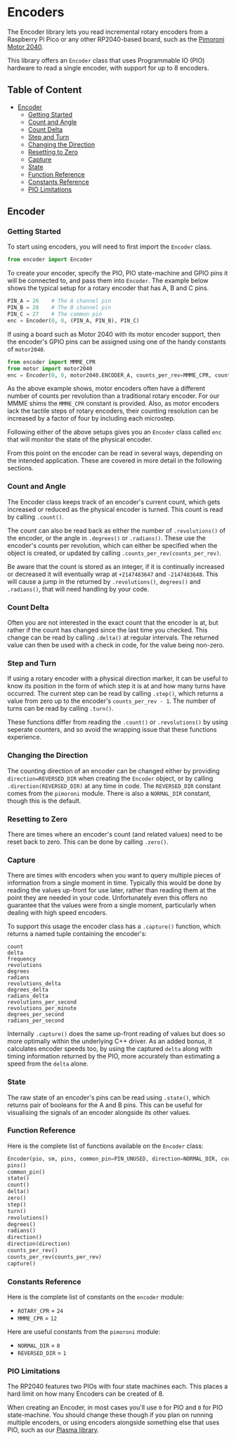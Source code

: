 # Encoders <!-- omit in toc -->

The Encoder library lets you read incremental rotary encoders from a Raspberry Pi Pico or any other RP2040-based board, such as the [Pimoroni Motor 2040](https://pimoroni.com/motor2040).

This library offers an `Encoder` class that uses Programmable IO (PIO) hardware to read a single encoder, with support for up to 8 encoders.


## Table of Content
- [Encoder](#encoder)
  - [Getting Started](#getting-started)
  - [Count and Angle](#count-and-angle)
  - [Count Delta](#count-delta)
  - [Step and Turn](#step-and-turn)
  - [Changing the Direction](#changing-the-direction)
  - [Resetting to Zero](#resetting-to-zero)
  - [Capture](#capture)
  - [State](#state)
  - [Function Reference](#function-reference)
  - [Constants Reference](#constants-reference)
  - [PIO Limitations](#pio-limitations)


## Encoder

### Getting Started

To start using encoders, you will need to first import the `Encoder` class.
```python
from encoder import Encoder
```

To create your encoder, specify the PIO, PIO state-machine and GPIO pins it will be connected to, and pass them into `Encoder`. The example below shows the typical setup for a rotary encoder that has A, B and C pins.
```python
PIN_A = 26    # The A channel pin
PIN_B = 28    # The B channel pin
PIN_C = 27    # The common pin
enc = Encoder(0, 0, (PIN_A, PIN_B), PIN_C)
```

If using a board such as Motor 2040 with its motor encoder support, then the encoder's GPIO pins can be assigned using one of the handy constants of `motor2040`.
```python
from encoder import MMME_CPR
from motor import motor2040
enc = Encoder(0, 0, motor2040.ENCODER_A, counts_per_rev=MMME_CPR, count_microsteps=True)
```
As the above example shows, motor encoders often have a different number of counts per revolution than a traditional rotary encoder. For our MMME shims the `MMME_CPR` constant is provided. Also, as motor encoders lack the tactile steps of rotary encoders, their counting resolution can be increased by a factor of four by including each microstep.

Following either of the above setups gives you an `Encoder` class called `enc` that will monitor the state of the physical encoder.

From this point on the encoder can be read in several ways, depending on the intended application. These are covered in more detail in the following sections.


### Count and Angle

The Encoder class keeps track of an encoder's current count, which gets increased or reduced as the physical encoder is turned. This count is read by calling `.count()`.

The count can also be read back as either the number of `.revolutions()` of the encoder, or the angle in `.degrees()` or `.radians()`. These use the encoder's counts per revolution, which can either be specified when the object is created, or updated by calling `.counts_per_rev(counts_per_rev)`.

Be aware that the count is stored as an integer, if it is continually increased or decreased it will eventually wrap at `+2147483647` and `-2147483648`. This will cause a jump in the returned by `.revolutions()`, `degrees()` and `.radians()`, that will need handling by your code.


### Count Delta

Often you are not interested in the exact count that the encoder is at, but rather if the count has changed since the last time you checked. This change can be read by calling `.delta()` at regular intervals. The returned value can then be used with a check in code, for the value being non-zero.


### Step and Turn

If using a rotary encoder with a physical direction marker, it can be useful to know its position in the form of which step it is at and how many turns have occurred. The current step can be read by calling `.step()`, which returns a value from zero up to the encoder's `counts_per_rev - 1`. The number of turns can be read by calling `.turn()`.

These functions differ from reading the `.count()` or `.revolutions()` by using seperate counters, and so avoid the wrapping issue that these functions experience.


### Changing the Direction

The counting direction of an encoder can be changed either by providing `direction=REVERSED_DIR` when creating the `Encoder` object, or by calling `.direction(REVERSED_DIR)` at any time in code. The `REVERSED_DIR` constant comes from the `pimoroni` module. There is also a `NORMAL_DIR` constant, though this is the default.


### Resetting to Zero

There are times where an encoder's count (and related values) need to be reset back to zero. This can be done by calling `.zero()`.


### Capture

There are times with encoders when you want to query multiple pieces of information from a single moment in time. Typically this would be done by reading the values up-front for use later, rather than reading them at the point they are needed in your code. Unfortunately even this offers no guarantee that the values were from a single moment, particularly when dealing with high speed encoders.

To support this usage the encoder class has a `.capture()` function, which returns a named tuple containing the encoder's:
```
count
delta
frequency
revolutions
degrees
radians
revolutions_delta
degrees_delta
radians_delta
revolutions_per_second
revolutions_per_minute
degrees_per_second
radians_per_second
```

Internally `.capture()` does the same up-front reading of values but does so more optimally within the underlying C++ driver. As an added bonus, it calculates encoder speeds too, by using the captured `delta` along with timing information returned by the PIO, more accurately than estimating a speed from the `delta` alone.


### State

The raw state of an encoder's pins can be read using `.state()`, which returns pair of booleans for the A and B pins. This can be useful for visualising the signals of an encoder alongside its other values.


### Function Reference

Here is the complete list of functions available on the `Encoder` class:
```python
Encoder(pio, sm, pins, common_pin=PIN_UNUSED, direction=NORMAL_DIR, counts_per_rev=ROTARY_CPR, count_microsteps=False, freq_divider=1)
pins()
common_pin()
state()
count()
delta()
zero()
step()
turn()
revolutions()
degrees()
radians()
direction()
direction(direction)
counts_per_rev()
counts_per_rev(counts_per_rev)
capture()
```

### Constants Reference

Here is the complete list of constants on the `encoder` module:

* `ROTARY_CPR` = `24`
* `MMME_CPR` = `12`

Here are useful constants from the `pimoroni` module:

* `NORMAL_DIR` = `0`
* `REVERSED_DIR` = `1`


### PIO Limitations

The RP2040 features two PIOs with four state machines each. This places a hard limit on how many Encoders can be created of 8.

When creating an Encoder, in most cases you'll use `0` for PIO and `0` for PIO state-machine. You should change these though if you plan on running multiple encoders, or using encoders alongside something else that uses PIO, such as our [Plasma library](https://github.com/pimoroni/pimoroni-pico/tree/main/micropython/modules/plasma).
